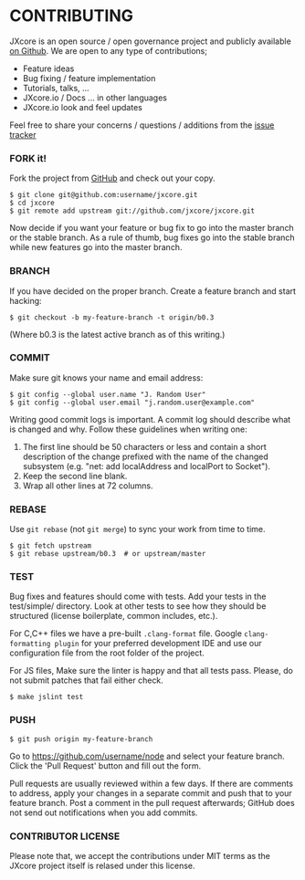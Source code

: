# CONTRIBUTING

JXcore is an open source / open governance project and publicly available [on Github](https://github.com/jxcore/jxcore). We are open to any type of contributions; 

 - Feature ideas 
 - Bug fixing / feature implementation
 - Tutorials, talks, ... 
 - JXcore.io / Docs ... in other languages 
 - JXcore.io look and feel updates
 
Feel free to share your concerns / questions / additions from the [issue tracker](https://github.com/jxcore/jxcore/issues) 

### FORK it!

Fork the project from [GitHub](https://github.com/jxcore/jxcore) and check out
your copy.

```
$ git clone git@github.com:username/jxcore.git
$ cd jxcore
$ git remote add upstream git://github.com/jxcore/jxcore.git
```

Now decide if you want your feature or bug fix to go into the master branch
or the stable branch.  As a rule of thumb, bug fixes go into the stable branch
while new features go into the master branch.

### BRANCH

If you have decided on the proper branch.  Create a feature branch
and start hacking:

```
$ git checkout -b my-feature-branch -t origin/b0.3
```

(Where b0.3 is the latest active branch as of this writing.)


### COMMIT

Make sure git knows your name and email address:

```
$ git config --global user.name "J. Random User"
$ git config --global user.email "j.random.user@example.com"
```

Writing good commit logs is important.  A commit log should describe what
is changed and why.  Follow these guidelines when writing one:

1. The first line should be 50 characters or less and contain a short
   description of the change prefixed with the name of the changed
   subsystem (e.g. "net: add localAddress and localPort to Socket").
2. Keep the second line blank.
3. Wrap all other lines at 72 columns.

### REBASE

Use `git rebase` (not `git merge`) to sync your work from time to time.

```
$ git fetch upstream
$ git rebase upstream/b0.3  # or upstream/master
```

### TEST

Bug fixes and features should come with tests.  Add your tests in the
test/simple/ directory.  Look at other tests to see how they should be
structured (license boilerplate, common includes, etc.).

For C,C++ files we have a pre-built `.clang-format` file. Google `clang-formatting plugin` for your preferred development IDE and use our configuration file from the root folder of the project.

For JS files, Make sure the linter is happy and that all tests pass.  Please, do not submit
patches that fail either check.
```
$ make jslint test
```


### PUSH

```
$ git push origin my-feature-branch
```

Go to https://github.com/username/node and select your feature branch.  Click
the 'Pull Request' button and fill out the form.

Pull requests are usually reviewed within a few days.  If there are comments
to address, apply your changes in a separate commit and push that to your
feature branch.  Post a comment in the pull request afterwards; GitHub does
not send out notifications when you add commits.


### CONTRIBUTOR LICENSE 

Please note that, we accept the contributions under MIT terms as the JXcore project itself is relased under this license.

